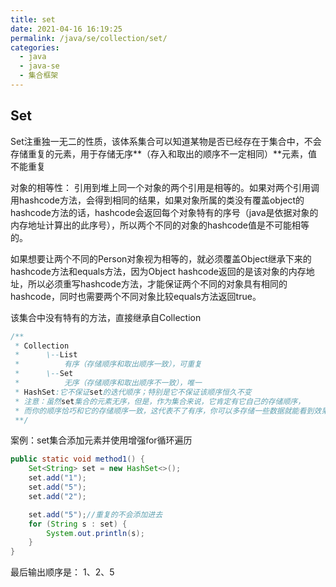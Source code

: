 ```yaml
---
title: set
date: 2021-04-16 16:19:25
permalink: /java/se/collection/set/
categories:
  - java
  - java-se
  - 集合框架
---
```


## Set

Set注重独一无二的性质，该体系集合可以知道某物是否已经存在于集合中，不会存储重复的元素，用于存储无序**（存入和取出的顺序不一定相同）**元素，值不能重复

对象的相等性：
引用到堆上同一个对象的两个引用是相等的。如果对两个引用调用hashcode方法，会得到相同的结果，如果对象所属的类没有覆盖object的hashcode方法的话，hashcode会返回每个对象特有的序号（java是依据对象的内存地址计算出的此序号），所以两个不同的对象的hashcode值是不可能相等的。

如果想要让两个不同的Person对象视为相等的，就必须覆盖Object继承下来的hashcode方法和equals方法，因为Object hashcode返回的是该对象的内存地址，所以必须重写hashcode方法，才能保证两个不同的对象具有相同的hashcode，同时也需要两个不同对象比较equals方法返回true。

该集合中没有特有的方法，直接继承自Collection

```java
/**
 * Collection
 *      \--List
 *          有序（存储顺序和取出顺序一致），可重复
 *      \--Set
 *          无序（存储顺序和取出顺序不一致），唯一
 * HashSet:它不保证set的迭代顺序；特别是它不保证该顺序恒久不变
 * 注意：虽然set集合的元素无序，但是，作为集合来说，它肯定有它自己的存储顺序，
 * 而你的顺序恰巧和它的存储顺序一致，这代表不了有序，你可以多存储一些数据就能看到效果
 **/
```

案例：set集合添加元素并使用增强for循环遍历

```java
public static void method1() {
    Set<String> set = new HashSet<>();
    set.add("1");
    set.add("5");
    set.add("2");

    set.add("5");//重复的不会添加进去
    for (String s : set) {
        System.out.println(s);
    }
}
```

最后输出顺序是： 1、2、5